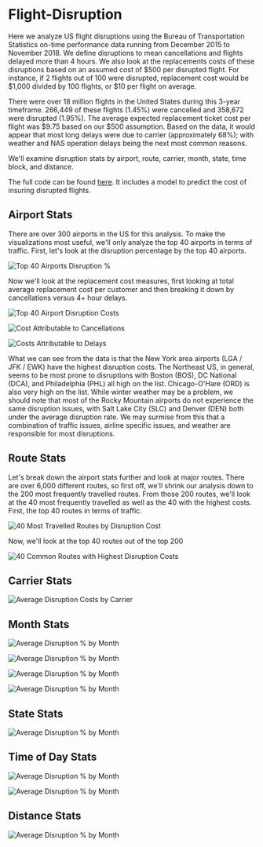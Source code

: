 # Flight-Disruption

Here we analyze US flight disruptions using the Bureau of Transportation Statistics on-time performance data running from December 2015 to November 2018. We define disruptions to mean cancellations and flights delayed more than 4 hours. We also look at the replacements costs of these disruptions based on an assumed cost of $500 per disrupted flight. For instance, if 2 flights out of 100 were disrupted, replacement cost would be $1,000 divided by 100 flights, or $10 per flight on average. 

There were over 18 million flights in the United States during this 3-year timeframe. 266,449 of these flights (1.45%) were cancelled and 358,672 were disrupted (1.95%). The average expected replacement ticket cost per flight was $9.75 based on our $500 assumption. Based on the data, it would appear that most long delays were due to carrier (approximately 68%); with weather and NAS operation delays being the next most common reasons. 

We'll examine disruption stats by airport, route, carrier, month, state, time block, and distance. 

The full code can be found [here](https://github.com/hjhuney/Flight-Disruption/blob/master/BTS_Airline_OnTime_Perf_2016_18.ipynb). It includes a model to predict the cost of insuring disrupted flights. 

## Airport Stats

There are over 300 airports in the US for this analysis. To make the visualizations most useful, we'll only analyze the top 40 airports in terms of traffic. First, let's look at the disruption percentage by the top 40 airports. 

![Top 40 Airports Disruption %](https://github.com/hjhuney/Flight-Disruption/blob/master/Images/airport002.svg)

Now we'll look at the replacement cost measures, first looking at total average replacement cost per customer and then breaking it down by cancellations versus 4+ hour delays. 

![Top 40 Airport Disruption Costs](https://github.com/hjhuney/Flight-Disruption/blob/master/Images/airport001.svg)

![Cost Attributable to Cancellations](https://github.com/hjhuney/Flight-Disruption/blob/master/Images/airport003.svg)

![Costs Attributable to Delays](https://github.com/hjhuney/Flight-Disruption/blob/master/Images/airport004.svg)

What we can see from the data is that the New York area airports (LGA / JFK / EWK) have the highest disruption costs. The Northeast US, in general, seems to be most prone to disruptions with Boston (BOS), DC National (DCA), and Philadelphia (PHL) all high on the list. Chicago-O'Hare (ORD) is also very high on the list. While winter weather may be a problem, we should note that most of the Rocky Mountain airports do not experience the same disruption issues, with Salt Lake City (SLC) and Denver (DEN) both under the average disruption rate. We may surmise from this that a combination of traffic issues, airline specific issues, and weather are responsible for most disruptions. 

## Route Stats

Let's break down the airport stats further and look at major routes. There are over 6,000 different routes, so first off, we'll shrink our analysis down to the 200 most frequently travelled routes. From those 200 routes, we'll look at the 40 most frequently travelled as well as the 40 with the highest costs. First, the top 40 routes in terms of traffic. 


![40 Most Travelled Routes by Disruption Cost](https://github.com/hjhuney/Flight-Disruption/blob/master/Images/route001.svg)


Now, we'll look at the top 40 routes out of the top 200


![40 Common Routes with Highest Disruption Costs](https://github.com/hjhuney/Flight-Disruption/blob/master/Images/route002.svg)


## Carrier Stats

![Average Disruption Costs by Carrier](https://github.com/hjhuney/Flight-Disruption/blob/master/Images/carrier001.svg)

## Month Stats

![Average Disruption % by Month](https://github.com/hjhuney/Flight-Disruption/blob/master/Images/month001.svg)

![Average Disruption % by Month](https://github.com/hjhuney/Flight-Disruption/blob/master/Images/month002.svg)

![Average Disruption % by Month](https://github.com/hjhuney/Flight-Disruption/blob/master/Images/month003.svg)

![Average Disruption % by Month](https://github.com/hjhuney/Flight-Disruption/blob/master/Images/month004.svg)

## State Stats

![Average Disruption % by Month](https://github.com/hjhuney/Flight-Disruption/blob/master/Images/timeblock001.svg)

## Time of Day Stats

![Average Disruption % by Month](https://github.com/hjhuney/Flight-Disruption/blob/master/Images/timeblock002.svg)


![Average Disruption % by Month](https://github.com/hjhuney/Flight-Disruption/blob/master/Images/timeblock003.svg)


## Distance Stats

![Average Disruption % by Month](https://github.com/hjhuney/Flight-Disruption/blob/master/Images/distance001.svg)
